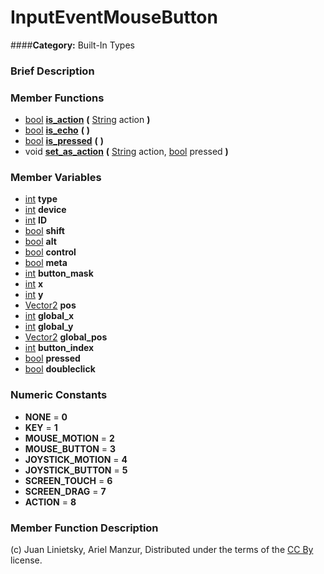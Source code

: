#  InputEventMouseButton  
####**Category:** Built-In Types

###  Brief Description  


###  Member Functions 
  * [bool](class_bool)  **[is&#95;action](#is_action)**  **(** [String](class_string) action  **)**
  * [bool](class_bool)  **[is&#95;echo](#is_echo)**  **(** **)**
  * [bool](class_bool)  **[is&#95;pressed](#is_pressed)**  **(** **)**
  * void  **[set&#95;as&#95;action](#set_as_action)**  **(** [String](class_string) action, [bool](class_bool) pressed  **)**

###  Member Variables  
  * [int](class_int) **type**
  * [int](class_int) **device**
  * [int](class_int) **ID**
  * [bool](class_bool) **shift**
  * [bool](class_bool) **alt**
  * [bool](class_bool) **control**
  * [bool](class_bool) **meta**
  * [int](class_int) **button_mask**
  * [int](class_int) **x**
  * [int](class_int) **y**
  * [Vector2](class_vector2) **pos**
  * [int](class_int) **global_x**
  * [int](class_int) **global_y**
  * [Vector2](class_vector2) **global_pos**
  * [int](class_int) **button_index**
  * [bool](class_bool) **pressed**
  * [bool](class_bool) **doubleclick**

###  Numeric Constants  
  * **NONE** = **0**
  * **KEY** = **1**
  * **MOUSE_MOTION** = **2**
  * **MOUSE_BUTTON** = **3**
  * **JOYSTICK_MOTION** = **4**
  * **JOYSTICK_BUTTON** = **5**
  * **SCREEN_TOUCH** = **6**
  * **SCREEN_DRAG** = **7**
  * **ACTION** = **8**

###  Member Function Description  


(c) Juan Linietsky, Ariel Manzur, Distributed under the terms of the [CC By](https://creativecommons.org/licenses/by/3.0/legalcode) license.
